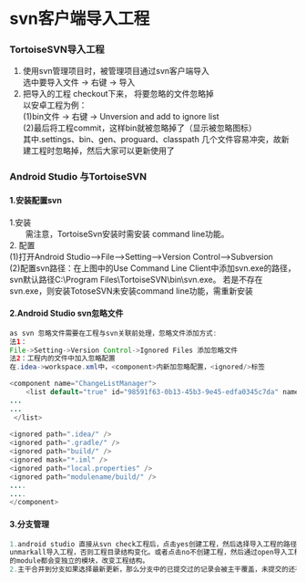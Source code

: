 # svn客户端导入工程

### TortoiseSVN导入工程
 1. 使用svn管理项目时，被管理项目通过svn客户端导入<br>
   选中要导入文件 -> 右键 -> 导入<br>
 2. 把导入的工程 checkout下来， 将要忽略的文件忽略掉<br>
    以安卓工程为例：<br>
    (1)bin文件 -> 右键 -> Unversion and add to ignore list  <br>
    (2)最后将工程commit，这样bin就被忽略掉了（显示被忽略图标）<br>
    <tr>其中.settings、bin、gen、proguard、classpath 几个文件容易冲突，故新建工程时忽略掉，然后大家可以更新使用了<br>
 
### Android Studio 与TortoiseSVN
 
#### 1.安装配置svn
 
1.安装  
&emsp;&emsp;需注意，TortoiseSvn安装时需安装 command line功能。  
2. 配置  
(1)打开Android Studio–>File–>Setting–>Version Control–>Subversion  
(2)配置svn路径：在上图中的Use Command Line Client中添加svn.exe的路径， svn默认路径C:\Program Files\TortoiseSVN\bin\svn.exe。
若是不存在svn.exe，则安装TotoseSVN未安装command line功能，需重新安装  


 #### 2.Android Studio svn忽略文件
```Java
as svn 忽略文件需要在工程与svn关联前处理，忽略文件添加方式:
法1：
File->Setting->Version Control->Ignored Files 添加忽略文件
法2：工程内的文件中加入忽略配置
在.idea->workspace.xml中，<component>内新加忽略配置，<ignored/>标签

<component name="ChangeListManager"> 
    <list default="true" id="98591f63-0b13-45b3-9e45-edfa0345c7da" name="Default" comment=""> 
...
...
 </list>
 
<ignored path=".idea/" />
<ignored path=".gradle/" />
<ignored path="build/" />
<ignored mask="*.iml" />
<ignored path="local.properties" />
<ignored path="modulename/build/" />
....
....
</component>

```
  #### 3.分支管理
```Java
1.android studio 直接从svn check工程后，点击yes创建工程，然后选择导入工程的路径，后面选择
unmarkall导入工程，否则工程目录结构变化。或者点击no不创建工程，然后通过open导入工程。所有
的module都会变独立的模块，改变工程结构。
2.主干合并到分支如果选择最新更新，那么分支中的已提交过的记录会被主干覆盖，未提交的还存在。


```
